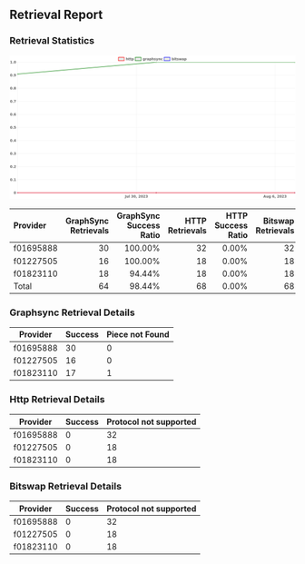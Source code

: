 ## Retrieval Report
### Retrieval Statistics
<img src="https://raw.githubusercontent.com/data-preservation-programs/filplus-checker-assets/main/filecoin-project/filecoin-plus-large-datasets/issues/2060/1691393178708.png"/>

| Provider  | GraphSync Retrievals | GraphSync Success Ratio | HTTP Retrievals | HTTP Success Ratio | Bitswap Retrievals | Bitswap Success Ratio |
| :-------- | -------------------: | ----------------------: | --------------: | -----------------: | -----------------: | --------------------: |
| f01695888 |                   30 |                 100.00% |              32 |              0.00% |                 32 |                 0.00% |
| f01227505 |                   16 |                 100.00% |              18 |              0.00% |                 18 |                 0.00% |
| f01823110 |                   18 |                  94.44% |              18 |              0.00% |                 18 |                 0.00% |
| Total     |                   64 |                  98.44% |              68 |              0.00% |                 68 |                 0.00% |

### Graphsync Retrieval Details
| Provider  | Success | Piece not Found |
| --------- | ------- | --------------- |
| f01695888 | 30      | 0               |
| f01227505 | 16      | 0               |
| f01823110 | 17      | 1               |

### Http Retrieval Details
| Provider  | Success | Protocol not supported |
| --------- | ------- | ---------------------- |
| f01695888 | 0       | 32                     |
| f01227505 | 0       | 18                     |
| f01823110 | 0       | 18                     |

### Bitswap Retrieval Details
| Provider  | Success | Protocol not supported |
| --------- | ------- | ---------------------- |
| f01695888 | 0       | 32                     |
| f01227505 | 0       | 18                     |
| f01823110 | 0       | 18                     |

